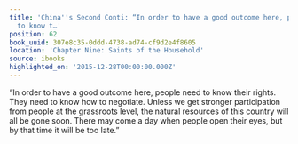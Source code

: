 ```yaml
---
title: 'China''s Second Conti: “In order to have a good outcome here, people need
  to know t…'
position: 62
book_uuid: 307e8c35-0ddd-4738-ad74-cf9d2e4f8605
location: 'Chapter Nine: Saints of the Household'
source: ibooks
highlighted_on: '2015-12-28T00:00:00.000Z'
---
```


“In order to have a good outcome here, people need to know their rights. They need to know how to negotiate. Unless we get stronger participation from people at the grassroots level, the natural resources of this country will all be gone soon. There may come a day when people open their eyes, but by that time it will be too late.”